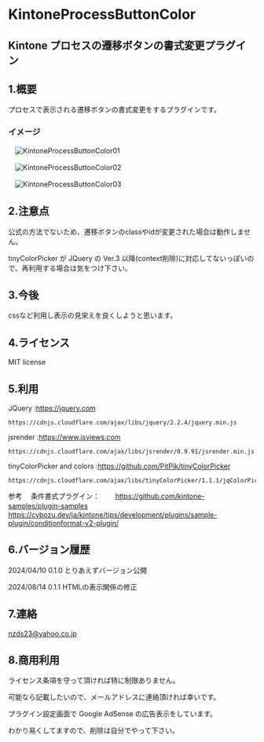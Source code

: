 # KintoneProcessButtonColor

## Kintone プロセスの遷移ボタンの書式変更プラグイン

## 1.概要

プロセスで表示される遷移ボタンの書式変更をするプラグインです。


### イメージ

　![KintoneProcessButtonColor01](https://github.com/noz-23/KintoneProcessButtonColor/assets/160399039/fd46f0f7-416f-497a-8e72-931867c7c864)

　![KintoneProcessButtonColor02](https://github.com/noz-23/KintoneProcessButtonColor/assets/160399039/076cce46-7e93-468d-836d-b41ed46a0b28)

　![KintoneProcessButtonColor03](https://github.com/noz-23/KintoneProcessButtonColor/assets/160399039/3d2dc51a-844c-47f7-8f6d-43754f992105)


## 2.注意点

公式の方法でないため、遷移ボタンのclassやidが変更された場合は動作しません。

tinyColorPicker が JQuery の Ver.3 以降(context削除)に対応してないっぽいので、再利用する場合は気をつけ下さい。

## 3.今後

cssなど利用し表示の見栄えを良くしようと思います。

## 4.ライセンス

MIT license

## 5.利用

JQuery   :https://jquery.com

    https://cdnjs.cloudflare.com/ajax/libs/jquery/2.2.4/jquery.min.js


jsrender :https://www.jsviews.com

    https://cdnjs.cloudflare.com/ajax/libs/jsrender/0.9.91/jsrender.min.js


tinyColorPicker and colors :https://github.com/PitPik/tinyColorPicker

    https://cdnjs.cloudflare.com/ajax/libs/tinyColorPicker/1.1.1/jqColorPicker.min.js

参考
　条件書式プラグイン：
　　https://github.com/kintone-samples/plugin-samples
　　https://cybozu.dev/ja/kintone/tips/development/plugins/sample-plugin/conditionformat-v2-plugin/


## 6.バージョン履歴

 2024/04/10 0.1.0 とりあえずバージョン公開

 2024/08/14 0.1.1 HTMLの表示関係の修正 
 
## 7.連絡

nzds23@yahoo.co.jp

## 8.商用利用

ライセンス条項を守って頂ければ特に制限ありません。

可能なら記載したいので、メールアドレスに連絡頂ければ幸いです。

プラグイン設定画面で Google AdSense の広告表示をしています。

わかり易くしてますので、削除は自分でやって下さい。


